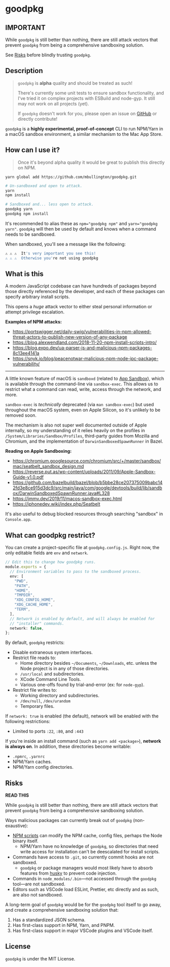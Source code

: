 # goodpkg

## **IMPORTANT**

While `goodpkg` is still better than nothing, there are still attack vectors that prevent `goodpkg` from being a comprehensive sandboxing solution.

See [Risks](#risks) before blindly trusting `goodpkg`.

## Description

> `goodpkg` is **alpha** quality and should be treated as such!
>
> There's currently some unit tests to ensure sandbox functionality, and
> I've tried it on complex projects with ESBuild and node-gyp. It still may
> not work on all projects (yet).
>
> If `goodpkg` doesn't work for you, please open an issue on [GitHub](https://github.com/mbullington/goodpkg/issues) or directly contribute!

`goodpkg` is a **highly experimental, proof-of-concept** CLI to run NPM/Yarn in a macOS sandbox environment, a similar mechanism to the Mac App Store.

## How can I use it?

> Once it's beyond alpha quality it would be great to publish this directly on NPM.

`yarn global add https://github.com/mbullington/goodpkg.git`

```sh
# Un-sandboxed and open to attack.
yarn
npm install

# Sandboxed and... less open to attack.
goodpkg yarn
goodpkg npm install
```

It's recommended to alias these as `npm="goodpkg npm"` and `yarn="goodpkg yarn"`. `goodpkg` will then be used by default and knows when a command
needs to be sandboxed.

When sandboxed, you'll see a message like the following:

```sh
⚠️ ⚠️ ⚠️  It's very important you see this!
⚠️ ⚠️ ⚠️  Otherwise you're not using goodpkg
```

## What is this

A modern JavaScript codebase can have hundreds of packages beyond those directly referenced by the developer, and each of these packages can specify arbitrary install scripts.

This opens a _huge_ attack vector to either steal personal information or attempt privilege escalation.

**Examples of NPM attacks:**

- https://portswigger.net/daily-swig/vulnerabilities-in-npm-allowed-threat-actors-to-publish-new-version-of-any-package
- https://blog.alexwendland.com/2018-11-20-npm-install-scripts-intro/
- https://blog.expo.dev/ua-parser-js-and-malicious-npm-packages-8c13ee4141a
- https://snyk.io/blog/peacenotwar-malicious-npm-node-ipc-package-vulnerability/

---

A little known feature of macOS is `sandboxd` (related to [App Sandbox](https://developer.apple.com/documentation/security/app_sandbox)), which is available through the command-line via `sandbox-exec`. This allows us to restrict what a command can read, write, access through the network, and more.

`sandbox-exec` is _technically_ deprecated (via `man sandbox-exec`) but used throughout the macOS system, even on Apple Silicon, so it's unlikely to be removed soon.

The mechanism is also not super well documented outside of Apple internally, so my understanding of it relies heavily on the profiles in `/System/Libraries/Sandbox/Profiles`, third-party guides from Mozilla and Chromium, and the implementation of `DarwinSandboxedSpawnRunner` in Bazel.

**Reading on Apple Sandboxing:**

- https://chromium.googlesource.com/chromium/src/+/master/sandbox/mac/seatbelt_sandbox_design.md
- https://reverse.put.as/wp-content/uploads/2011/09/Apple-Sandbox-Guide-v1.0.pdf
- https://github.com/bazelbuild/bazel/blob/b5bbe28ce207375009babc142fd3e8ce915d3dc9/src/main/java/com/google/devtools/build/lib/sandbox/DarwinSandboxedSpawnRunner.java#L328
- https://jmmv.dev/2019/11/macos-sandbox-exec.html
- https://iphonedev.wiki/index.php/Seatbelt

It's also useful to debug blocked resources through searching "sandbox" in `Console.app`.

## What can goodpkg restrict?

You can create a project-specific file at `goodpkg.config.js`. Right now, the only editable fields are `env` and `network`.

```typescript
// Edit this to change how goodpkg runs.
module.exports = {
  // Environment variables to pass to the sandboxed process.
  env: [
    "PWD",
    "PATH",
    "HOME",
    "TMPDIR",
    "XDG_CONFIG_HOME",
    "XDG_CACHE_HOME",
    "TERM",
  ],
  // Network is enabled by default, and will always be enabled for
  // "installer" commands.
  network: false,
};
```

By default, `goodpkg` restricts:

- Disable extraneous system interfaces.
- Restrict file reads to:
  - Home directory besides `~/Documents`, `~/Downloads`, etc. unless the Node project is in any of those directories.
  - `/usr/local` and subdirectories.
  - XCode Command Line Tools.
  - Various one-offs found by trial-and-error (ex: for `node-gyp`).
- Restrict file writes to:
  - Working directory and subdirectories.
  - `/dev/null`, `/dev/urandom`
  - Temporary files.

If `network: true` is enabled (the default), network will be enabled with the following restrictions:

- Limited to ports `:22`, `:80`, and `:443`

If you're inside an install command (such as `yarn add <package>`), **network is always on**. In addition, these directories become writable:

- `.npmrc`, `.yarnrc`
- NPM/Yarn caches.
- NPM/Yarn config directories.

## Risks

**READ THIS**

While `goodpkg` is still better than nothing, there are still attack vectors that prevent `goodpkg` from being a comprehensive sandboxing solution.

Ways malicious packages can currently break out of `goodpkg` (non-exaustive):
- [NPM scripts](https://docs.npmjs.com/cli/v8/using-npm/scripts) can modify the NPM cache, config files, perhaps the Node binary itself.
  * NPM/Yarn have no knowledge of `goodpkg`, so directories that need write access for installation can't be deescalated for install scripts.
- Commands have access to `.git`, so currently commit hooks are not sandboxed.
  * `goodpkg` or package managers would most likely have to absorb features from [husky](https://github.com/typicode/husky) to prevent code injection.
- Commands in `node_modules/.bin`—not accessed through the `goodpkg` tool—are not sandboxed.
- Editors such as VSCode load ESLint, Prettier, etc directly and as such, are also not sandboxed.

A long-term goal of `goodpkg` would be for the `goodpkg` tool itself to go away, and create a comprehensive sandboxing solution that:

1. Has a standardized JSON schema.
2. Has first-class support in NPM, Yarn, and PNPM.
3. Has first-class support in major VSCode plugins and VSCode itself.

## License

`goodpkg` is under the MIT License.
